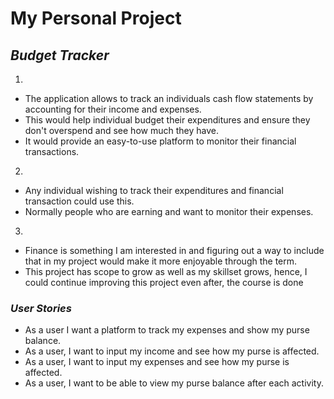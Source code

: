 # My Personal Project

## ***Budget Tracker***


1. 
-   The application allows to track an individuals cash flow statements by accounting for their income and expenses.
-   This would help individual budget their expenditures and ensure they don't overspend and see how much they have. 
-   It would provide an easy-to-use platform to monitor their financial transactions. 

2.
- Any individual wishing to track their expenditures and financial transaction could use this. 
- Normally people who are earning and want to monitor their expenses.

3. 
- Finance is something I am interested in and figuring out a way to include that in my project would make it 
more enjoyable through the term.
- This project has scope to grow as well as my skillset grows, hence, I could continue improving this project even after, 
the course is done
  


### *User Stories*

- As a user I want a platform to track my expenses and show my purse balance.
- As a user, I want to input my income and see how my purse is affected.
- As a user, I want to input my expenses and see how my purse is affected.
- As a user, I want to be able to view my purse balance after each activity.